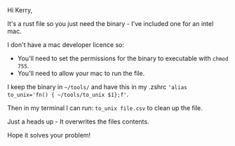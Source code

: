 Hi Kerry,

It's a rust file so you just need the binary - I've included one for an intel mac.

I don't have a mac developer licence so:

- You'll need to set the permissions for the binary to executable with `chmod 755`.
- You'll need to allow your mac to run the file.

I keep the binary in `~/tools/` and have this in my .zshrc `'alias to_unix='fn() { ~/tools/to_unix $1};f'`.

Then in my terminal I can run: `to_unix file.csv` to clean up the file.

Just a heads up - It overwrites the files contents.

Hope it solves your problem!
